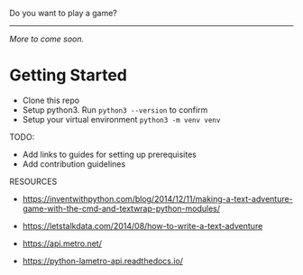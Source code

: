 Do you want to play a game? 

--- 

*More to come soon.*

# Getting Started 
- Clone this repo
- Setup python3. Run `python3 --version` to confirm 
- Setup your virtual environment 
  `python3 -m venv venv`

TODO: 
- Add links to guides for setting up prerequisites 
- Add contribution guidelines

RESOURCES
- https://inventwithpython.com/blog/2014/12/11/making-a-text-adventure-game-with-the-cmd-and-textwrap-python-modules/

- https://letstalkdata.com/2014/08/how-to-write-a-text-adventure

- https://api.metro.net/

- https://python-lametro-api.readthedocs.io/
